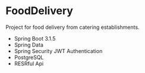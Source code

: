 # FoodDelivery
Project for food delivery from catering establishments.
* Spring Boot 3.1.5
* Spring Data
* Spring Security JWT Authentication
* PostgreSQL
* RESRful Api
